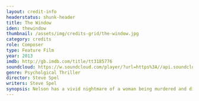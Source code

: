 ```yaml
---
layout: credit-info
headerstatus: shunk-header
title: The Window
iden: thewindow
thumbnail: /assets/img/credits-grid/the-window.jpg
category: credits
role: Composer
type: Feature Film
year: 2013
imdb: http://gb.imdb.com/title/tt3185776
soundcloud: https://w.soundcloud.com/player/?url=https%3A//api.soundcloud.com/playlists/48509535&amp;auto_play=false&amp;hide_related=false&amp;show_comments=false&amp;show_user=false&amp;show_reposts=false&amp;visual=false
genre: Psycholgical Thriller
director: Steve Spel
writers: Steve Spel
synopsis: Nelson has a vivid nightmare of a woman being murdered and discovers that this is the beginning of a string of actual serial murders.
---
```



